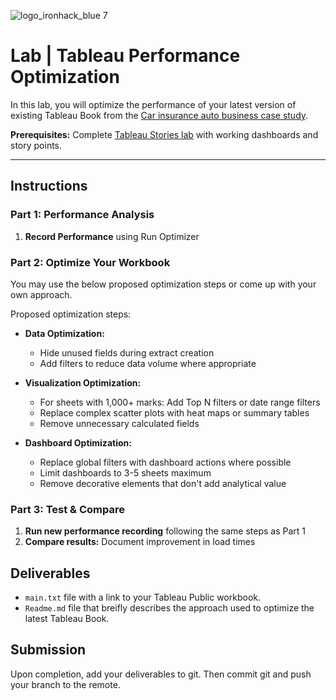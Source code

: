 ![logo_ironhack_blue 7](https://user-images.githubusercontent.com/23629340/40541063-a07a0a8a-601a-11e8-91b5-2f13e4e6b441.png)

# Lab | Tableau Performance Optimization

In this lab, you will optimize the performance of your latest version of existing Tableau Book from the [Car insurance auto business case study](./case-study_car_insurance_company.md).

<!-- **Prerequisites:** Complete [Tableau Stories lab](../../../../Week%201/Day%204%20-%20Tableau%20Dashboarding%20and%20actions/Lab/lab_2_Tableau_story/readme.md)  with working dashboards and story points. -->

**Prerequisites:** Complete [Tableau Stories lab](https://github.com/ironhack-labs/lab-tableau-stories-1)  with working dashboards and story points.

---

## Instructions

### Part 1: Performance Analysis 

1. **Record Performance** using Run Optimizer 

### Part 2: Optimize Your Workbook 

You may use the below proposed optimization steps or come up with your own approach.

Proposed optimization steps: 

   - **Data Optimization:**

      - Hide unused fields during extract creation
      - Add filters to reduce data volume where appropriate

   - **Visualization Optimization:**
      - For sheets with 1,000+ marks: Add Top N filters or date range filters
      - Replace complex scatter plots with heat maps or summary tables
      - Remove unnecessary calculated fields

   - **Dashboard Optimization:**
      - Replace global filters with dashboard actions where possible
      - Limit dashboards to 3-5 sheets maximum
      - Remove decorative elements that don't add analytical value

### Part 3: Test & Compare 
1. **Run new performance recording** following the same steps as Part 1
3. **Compare results:** Document improvement in load times

## Deliverables

- `main.txt` file with a link to your Tableau Public workbook.
- `Readme.md` file that breifly describes the approach used to optimize the latest Tableau Book. 

## Submission

Upon completion, add your deliverables to git. Then commit git and push your branch to the remote.


